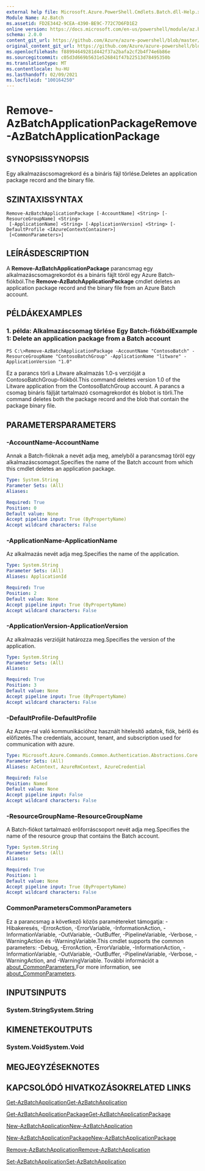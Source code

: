 ```yaml
---
external help file: Microsoft.Azure.PowerShell.Cmdlets.Batch.dll-Help.xml
Module Name: Az.Batch
ms.assetid: FD2E3442-9CEA-4390-BE9C-772C7D6FD1E2
online version: https://docs.microsoft.com/en-us/powershell/module/az.batch/remove-azbatchapplicationpackage
schema: 2.0.0
content_git_url: https://github.com/Azure/azure-powershell/blob/master/src/Batch/Batch/help/Remove-AzBatchApplicationPackage.md
original_content_git_url: https://github.com/Azure/azure-powershell/blob/master/src/Batch/Batch/help/Remove-AzBatchApplicationPackage.md
ms.openlocfilehash: f88994649281d442f37a2bafa2cf2b4f74e6b86e
ms.sourcegitcommit: c05d3d669b5631e526841f47b22513d78495350b
ms.translationtype: MT
ms.contentlocale: hu-HU
ms.lasthandoff: 02/09/2021
ms.locfileid: "100164250"
---
```

# <span data-ttu-id="f1cc3-101">Remove-AzBatchApplicationPackage</span><span class="sxs-lookup"><span data-stu-id="f1cc3-101">Remove-AzBatchApplicationPackage</span></span>

## <span data-ttu-id="f1cc3-102">SYNOPSIS</span><span class="sxs-lookup"><span data-stu-id="f1cc3-102">SYNOPSIS</span></span>
<span data-ttu-id="f1cc3-103">Egy alkalmazáscsomagrekord és a bináris fájl törlése.</span><span class="sxs-lookup"><span data-stu-id="f1cc3-103">Deletes an application package record and the binary file.</span></span>

## <span data-ttu-id="f1cc3-104">SZINTAXIS</span><span class="sxs-lookup"><span data-stu-id="f1cc3-104">SYNTAX</span></span>

```
Remove-AzBatchApplicationPackage [-AccountName] <String> [-ResourceGroupName] <String>
 [-ApplicationName] <String> [-ApplicationVersion] <String> [-DefaultProfile <IAzureContextContainer>]
 [<CommonParameters>]
```

## <span data-ttu-id="f1cc3-105">LEÍRÁS</span><span class="sxs-lookup"><span data-stu-id="f1cc3-105">DESCRIPTION</span></span>
<span data-ttu-id="f1cc3-106">A **Remove-AzBatchApplicationPackage** parancsmag egy alkalmazáscsomagrekordot és a bináris fájlt töröl egy Azure Batch-fiókból.</span><span class="sxs-lookup"><span data-stu-id="f1cc3-106">The **Remove-AzBatchApplicationPackage** cmdlet deletes an application package record and the binary file from an Azure Batch account.</span></span>

## <span data-ttu-id="f1cc3-107">PÉLDÁK</span><span class="sxs-lookup"><span data-stu-id="f1cc3-107">EXAMPLES</span></span>

### <span data-ttu-id="f1cc3-108">1. példa: Alkalmazáscsomag törlése Egy Batch-fiókból</span><span class="sxs-lookup"><span data-stu-id="f1cc3-108">Example 1: Delete an application package from a Batch account</span></span>
```
PS C:\>Remove-AzBatchApplicationPackage -AccountName "ContosoBatch" -ResourceGroupName "ContosoBatchGroup" -ApplicationName "litware" -ApplicationVersion "1.0"
```

<span data-ttu-id="f1cc3-109">Ez a parancs törli a Litware alkalmazás 1.0-s verzióját a ContosoBatchGroup-fiókból.</span><span class="sxs-lookup"><span data-stu-id="f1cc3-109">This command deletes version 1.0 of the Litware application from the ContosoBatchGroup account.</span></span>
<span data-ttu-id="f1cc3-110">A parancs a csomag bináris fájlját tartalmazó csomagrekordot és blobot is törli.</span><span class="sxs-lookup"><span data-stu-id="f1cc3-110">The command deletes both the package record and the blob that contain the package binary file.</span></span>

## <span data-ttu-id="f1cc3-111">PARAMETERS</span><span class="sxs-lookup"><span data-stu-id="f1cc3-111">PARAMETERS</span></span>

### <span data-ttu-id="f1cc3-112">-AccountName</span><span class="sxs-lookup"><span data-stu-id="f1cc3-112">-AccountName</span></span>
<span data-ttu-id="f1cc3-113">Annak a Batch-fióknak a nevét adja meg, amelyből a parancsmag töröl egy alkalmazáscsomagot.</span><span class="sxs-lookup"><span data-stu-id="f1cc3-113">Specifies the name of the Batch account from which this cmdlet deletes an application package.</span></span>

```yaml
Type: System.String
Parameter Sets: (All)
Aliases:

Required: True
Position: 0
Default value: None
Accept pipeline input: True (ByPropertyName)
Accept wildcard characters: False
```

### <span data-ttu-id="f1cc3-114">-ApplicationName</span><span class="sxs-lookup"><span data-stu-id="f1cc3-114">-ApplicationName</span></span>
<span data-ttu-id="f1cc3-115">Az alkalmazás nevét adja meg.</span><span class="sxs-lookup"><span data-stu-id="f1cc3-115">Specifies the name of the application.</span></span>

```yaml
Type: System.String
Parameter Sets: (All)
Aliases: ApplicationId

Required: True
Position: 2
Default value: None
Accept pipeline input: True (ByPropertyName)
Accept wildcard characters: False
```

### <span data-ttu-id="f1cc3-116">-ApplicationVersion</span><span class="sxs-lookup"><span data-stu-id="f1cc3-116">-ApplicationVersion</span></span>
<span data-ttu-id="f1cc3-117">Az alkalmazás verzióját határozza meg.</span><span class="sxs-lookup"><span data-stu-id="f1cc3-117">Specifies the version of the application.</span></span>

```yaml
Type: System.String
Parameter Sets: (All)
Aliases:

Required: True
Position: 3
Default value: None
Accept pipeline input: True (ByPropertyName)
Accept wildcard characters: False
```

### <span data-ttu-id="f1cc3-118">-DefaultProfile</span><span class="sxs-lookup"><span data-stu-id="f1cc3-118">-DefaultProfile</span></span>
<span data-ttu-id="f1cc3-119">Az Azure-ral való kommunikációhoz használt hitelesítő adatok, fiók, bérlő és előfizetés.</span><span class="sxs-lookup"><span data-stu-id="f1cc3-119">The credentials, account, tenant, and subscription used for communication with azure.</span></span>

```yaml
Type: Microsoft.Azure.Commands.Common.Authentication.Abstractions.Core.IAzureContextContainer
Parameter Sets: (All)
Aliases: AzContext, AzureRmContext, AzureCredential

Required: False
Position: Named
Default value: None
Accept pipeline input: False
Accept wildcard characters: False
```

### <span data-ttu-id="f1cc3-120">-ResourceGroupName</span><span class="sxs-lookup"><span data-stu-id="f1cc3-120">-ResourceGroupName</span></span>
<span data-ttu-id="f1cc3-121">A Batch-fiókot tartalmazó erőforráscsoport nevét adja meg.</span><span class="sxs-lookup"><span data-stu-id="f1cc3-121">Specifies the name of the resource group that contains the Batch account.</span></span>

```yaml
Type: System.String
Parameter Sets: (All)
Aliases:

Required: True
Position: 1
Default value: None
Accept pipeline input: True (ByPropertyName)
Accept wildcard characters: False
```

### <span data-ttu-id="f1cc3-122">CommonParameters</span><span class="sxs-lookup"><span data-stu-id="f1cc3-122">CommonParameters</span></span>
<span data-ttu-id="f1cc3-123">Ez a parancsmag a következő közös paramétereket támogatja: -Hibakeresés, -ErrorAction, -ErrorVariable, -InformationAction, -InformationVariable, -OutVariable, -OutBuffer, -PipelineVariable, -Verbose, -WarningAction és -WarningVariable.</span><span class="sxs-lookup"><span data-stu-id="f1cc3-123">This cmdlet supports the common parameters: -Debug, -ErrorAction, -ErrorVariable, -InformationAction, -InformationVariable, -OutVariable, -OutBuffer, -PipelineVariable, -Verbose, -WarningAction, and -WarningVariable.</span></span> <span data-ttu-id="f1cc3-124">További információt a [about_CommonParameters.](http://go.microsoft.com/fwlink/?LinkID=113216)</span><span class="sxs-lookup"><span data-stu-id="f1cc3-124">For more information, see [about_CommonParameters](http://go.microsoft.com/fwlink/?LinkID=113216).</span></span>

## <span data-ttu-id="f1cc3-125">INPUTS</span><span class="sxs-lookup"><span data-stu-id="f1cc3-125">INPUTS</span></span>

### <span data-ttu-id="f1cc3-126">System.String</span><span class="sxs-lookup"><span data-stu-id="f1cc3-126">System.String</span></span>

## <span data-ttu-id="f1cc3-127">KIMENETEK</span><span class="sxs-lookup"><span data-stu-id="f1cc3-127">OUTPUTS</span></span>

### <span data-ttu-id="f1cc3-128">System.Void</span><span class="sxs-lookup"><span data-stu-id="f1cc3-128">System.Void</span></span>

## <span data-ttu-id="f1cc3-129">MEGJEGYZÉSEK</span><span class="sxs-lookup"><span data-stu-id="f1cc3-129">NOTES</span></span>

## <span data-ttu-id="f1cc3-130">KAPCSOLÓDÓ HIVATKOZÁSOK</span><span class="sxs-lookup"><span data-stu-id="f1cc3-130">RELATED LINKS</span></span>

[<span data-ttu-id="f1cc3-131">Get-AzBatchApplication</span><span class="sxs-lookup"><span data-stu-id="f1cc3-131">Get-AzBatchApplication</span></span>](./Get-AzBatchApplication.md)

[<span data-ttu-id="f1cc3-132">Get-AzBatchApplicationPackage</span><span class="sxs-lookup"><span data-stu-id="f1cc3-132">Get-AzBatchApplicationPackage</span></span>](./Get-AzBatchApplicationPackage.md)

[<span data-ttu-id="f1cc3-133">New-AzBatchApplication</span><span class="sxs-lookup"><span data-stu-id="f1cc3-133">New-AzBatchApplication</span></span>](./New-AzBatchApplication.md)

[<span data-ttu-id="f1cc3-134">New-AzBatchApplicationPackage</span><span class="sxs-lookup"><span data-stu-id="f1cc3-134">New-AzBatchApplicationPackage</span></span>](./New-AzBatchApplicationPackage.md)

[<span data-ttu-id="f1cc3-135">Remove-AzBatchApplication</span><span class="sxs-lookup"><span data-stu-id="f1cc3-135">Remove-AzBatchApplication</span></span>](./Remove-AzBatchApplication.md)

[<span data-ttu-id="f1cc3-136">Set-AzBatchApplication</span><span class="sxs-lookup"><span data-stu-id="f1cc3-136">Set-AzBatchApplication</span></span>](./Set-AzBatchApplication.md)


